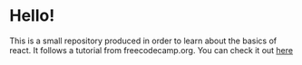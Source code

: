 # Hello!

This is a small repository produced in order to learn about the basics of react. It follows a tutorial from freecodecamp.org. You can check it out [here](https://www.youtube.com/watch?v=4UZrsTqkcW4)
